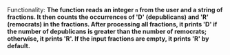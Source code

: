 Functionality: **The function reads an integer `n` from the user and a string of fractions. It then counts the occurrences of 'D' (depublicans) and 'R' (remocrats) in the fractions. After processing all fractions, it prints 'D' if the number of depublicans is greater than the number of remocrats; otherwise, it prints 'R'. If the input fractions are empty, it prints 'R' by default.**